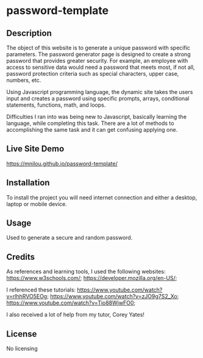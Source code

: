 # password-template

## Description 
The object of this website is to generate a unique password with specific parameters. The password generator page is designed to create a strong password that provides greater security. For example, an employee with access to sensitive data would need a password that meets most, if not all, password protection criteria such as special characters, upper case, numbers, etc.

Using Javascript programming language, the dynamic site takes the users input and creates a password using specific prompts, arrays, conditional statements, functions, math, and loops.

Difficulties I ran into was being new to Javascript, basically learning the language, while completing this task. There are a lot of methods to accomplishing the same task and it can get confusing applying one.

## Live Site Demo
https://mnilou.github.io/password-template/ 

## Installation
To install the project you will need internet connection and either a desktop, laptop or mobile device.

## Usage
Used to generate a secure and random password.


## Credits

As references and learning tools, I used the following websites:
https://www.w3schools.com/;
https://developer.mozilla.org/en-US/;


I referenced these tutorials:
https://www.youtube.com/watch?v=rlhhRVO5EOg;
https://www.youtube.com/watch?v=zJO9g7S2_Xo;
https://www.youtube.com/watch?v=Tio88WjwFO0;

I also received a lot of help from my tutor, Corey Yates! 

## License

No licensing
